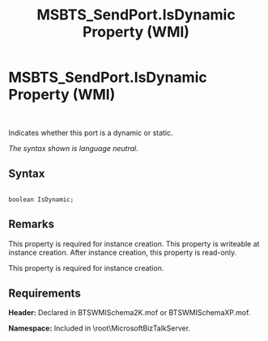 ﻿---
title: MSBTS_SendPort.IsDynamic Property (WMI)
TOCTitle: MSBTS_SendPort.IsDynamic Property (WMI)
ms:assetid: dd0db3b4-b87e-4be4-8a48-25e0096237b1
ms:mtpsurl: https://msdn.microsoft.com/en-us/library/Aa561439(v=BTS.80)
ms:contentKeyID: 51532790
ms.date: 08/30/2017
mtps_version: v=BTS.80
---

# MSBTS\_SendPort.IsDynamic Property (WMI)

 

Indicates whether this port is a dynamic or static.

*The syntax shown is language neutral.*

## Syntax

``` 
  
boolean IsDynamic;  
```

## Remarks

This property is required for instance creation. This property is writeable at instance creation. After instance creation, this property is read-only.

This property is required for instance creation.

## Requirements

**Header:** Declared in BTSWMISchema2K.mof or BTSWMISchemaXP.mof.

**Namespace:** Included in \\root\\MicrosoftBizTalkServer.

